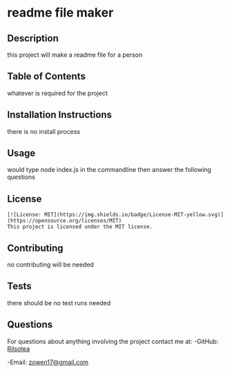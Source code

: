 # readme file maker
    
## Description
this project will make a readme file for a person
    
## Table of Contents
whatever is required for the project
    
## Installation Instructions
there is no install process
    
## Usage
would type node index.js in the commandline then answer the following questions
    
## License
    [![License: MIT](https://img.shields.io/badge/License-MIT-yellow.svg)](https://opensource.org/licenses/MIT)
    This project is licensed under the MIT license.
    
## Contributing
no contributing will be needed
    
## Tests
there should be no test runs needed
    
## Questions
For questions about anything involving the project contact me at:
-GitHub: [Rilsotea](https://github.com/Rilsotea)

-Email: zowen17@gmail.com